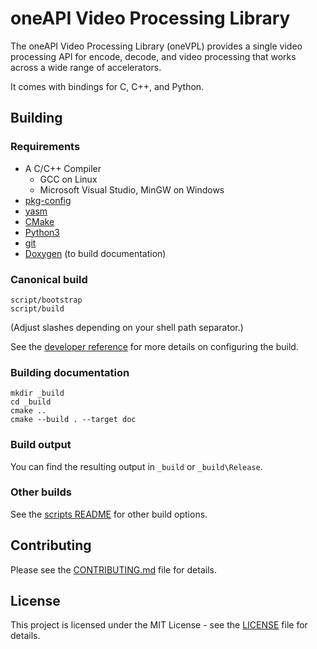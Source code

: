 # oneAPI Video Processing Library

The oneAPI Video Processing Library (oneVPL) provides a single video processing
API for encode, decode, and video processing that works across a wide range of
accelerators.

It comes with bindings for C, C++, and Python.

## Building

### Requirements

- A C/C++ Compiler
  - GCC on Linux
  - Microsoft Visual Studio, MinGW on Windows
- [pkg-config](https://www.freedesktop.org/wiki/Software/pkg-config/)
- [yasm](https://yasm.tortall.net/)
- [CMake](https://cmake.org/)
- [Python3](https://www.python.org/)
- [git](https://git-scm.com/)
- [Doxygen](http://www.doxygen.nl/) (to build documentation)


### Canonical build

```
script/bootstrap
script/build
```
(Adjust slashes depending on your shell path separator.)

See the [developer reference](doc/developer-reference/build.md) for more details
on configuring the build.

### Building documentation

```
mkdir _build
cd _build
cmake ..
cmake --build . --target doc
```

### Build output

You can find the resulting output in `_build` or `_build\Release`.

### Other builds

See the [scripts README](script/README.md) for other build options.

## Contributing

Please see the [CONTRIBUTING.md](CONTRIBUTING.md) file for details.

## License

This project is licensed under the MIT License - see the [LICENSE](LICENSE) file
for details.
